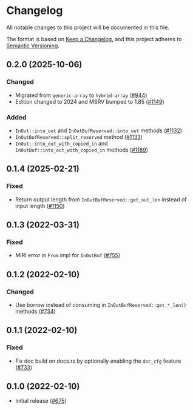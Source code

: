 # Changelog
All notable changes to this project will be documented in this file.

The format is based on [Keep a Changelog](https://keepachangelog.com/en/1.0.0/),
and this project adheres to [Semantic Versioning](https://semver.org/spec/v2.0.0.html).

## 0.2.0 (2025-10-06)
### Changed
- Migrated from `generic-array` to `hybrid-array` ([#944])
- Edition changed to 2024 and MSRV bumped to 1.85 ([#1149])

### Added
- `InOut::into_out` and `InOutBufReserved::into_out` methods ([#1132])
- `InOutBufReserved::split_reserved` method ([#1133])
- `InOut::into_out_with_copied_in` and `InOutBuf::into_out_with_copied_in` methods ([#1169])

[#944]: https://github.com/RustCrypto/utils/pull/944
[#1132]: https://github.com/RustCrypto/utils/pull/1132
[#1133]: https://github.com/RustCrypto/utils/pull/1133
[#1149]: https://github.com/RustCrypto/utils/pull/1149
[#1169]: https://github.com/RustCrypto/utils/pull/1169

## 0.1.4 (2025-02-21)
### Fixed
- Return output length from `InOutBufReserved::get_out_len` instead of input length ([#1150])

[#1150]: https://github.com/RustCrypto/utils/pull/1150

## 0.1.3 (2022-03-31)
### Fixed
- MIRI error in `From` impl for `InOutBuf` ([#755])

[#755]: https://github.com/RustCrypto/utils/pull/755

## 0.1.2 (2022-02-10)
### Changed
- Use borrow instead of consuming in `InOutBufReserved::get_*_len()` methods ([#734])

[#734]: https://github.com/RustCrypto/utils/pull/734

## 0.1.1 (2022-02-10)
### Fixed
- Fix doc build on docs.rs by optionally enabling the `doc_cfg` feature ([#733])

[#733]: https://github.com/RustCrypto/utils/pull/733

## 0.1.0 (2022-02-10)
- Initial release ([#675])

[#675]: https://github.com/RustCrypto/utils/pull/675
